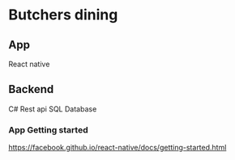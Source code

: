 # Butchers dining

## App
React native

## Backend
C# Rest api
SQL Database

### App Getting started
https://facebook.github.io/react-native/docs/getting-started.html